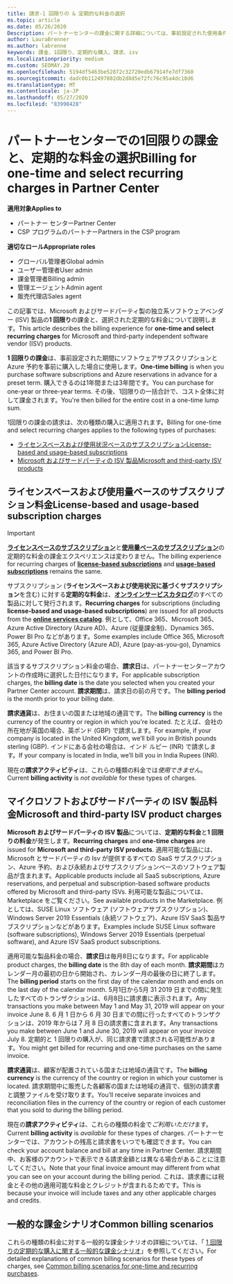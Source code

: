 ```yaml
---
title: 請求-1 回限りの & 定期的な料金の選択
ms.topic: article
ms.date: 05/26/2020
Description: パートナーセンターの課金に関する詳細については、事前設定された使用条件と、選択のための課金に対する課金について事前に説明します。
author: LauraBrenner
ms.author: labrenne
keywords: 課金、1回限り、定期的な購入、請求、isv
ms.localizationpriority: medium
ms.custom: SEOMAY.20
ms.openlocfilehash: 5194df5463be52872c32720edb67914fe7df7360
ms.sourcegitcommit: dadc0b112497802db2d8d5e72fc76c95a4dc18d6
ms.translationtype: MT
ms.contentlocale: ja-JP
ms.lasthandoff: 05/27/2020
ms.locfileid: "83998428"
---
```

# <a name="billing-for-one-time-and-select-recurring-charges-in-partner-center"></a><span data-ttu-id="4d3af-104">パートナーセンターでの1回限りの課金と、定期的な料金の選択</span><span class="sxs-lookup"><span data-stu-id="4d3af-104">Billing for one-time and select recurring charges in Partner Center</span></span>


<span data-ttu-id="4d3af-105">**適用対象**</span><span class="sxs-lookup"><span data-stu-id="4d3af-105">**Applies to**</span></span>
- <span data-ttu-id="4d3af-106">パートナー センター</span><span class="sxs-lookup"><span data-stu-id="4d3af-106">Partner Center</span></span>
- <span data-ttu-id="4d3af-107">CSP プログラムのパートナー</span><span class="sxs-lookup"><span data-stu-id="4d3af-107">Partners in the CSP program</span></span>

<span data-ttu-id="4d3af-108">**適切なロール**</span><span class="sxs-lookup"><span data-stu-id="4d3af-108">**Appropriate roles**</span></span>
- <span data-ttu-id="4d3af-109">グローバル管理者</span><span class="sxs-lookup"><span data-stu-id="4d3af-109">Global admin</span></span>
- <span data-ttu-id="4d3af-110">ユーザー管理者</span><span class="sxs-lookup"><span data-stu-id="4d3af-110">User admin</span></span>
- <span data-ttu-id="4d3af-111">課金管理者</span><span class="sxs-lookup"><span data-stu-id="4d3af-111">Billing admin</span></span>
- <span data-ttu-id="4d3af-112">管理エージェント</span><span class="sxs-lookup"><span data-stu-id="4d3af-112">Admin agent</span></span>
- <span data-ttu-id="4d3af-113">販売代理店</span><span class="sxs-lookup"><span data-stu-id="4d3af-113">Sales agent</span></span>

<span data-ttu-id="4d3af-114">この記事では、Microsoft およびサードパーティ製の独立系ソフトウェアベンダー (ISV) 製品の**1 回限り**の課金と、選択された定期的な料金について説明します。</span><span class="sxs-lookup"><span data-stu-id="4d3af-114">This article describes the billing experience for **one-time and select recurring charges** for Microsoft and third-party independent software vendor (ISV) products.</span></span> 

<span data-ttu-id="4d3af-115">**1 回限りの課金**は、事前設定された期間にソフトウェアサブスクリプションと Azure 予約を事前に購入した場合に使用します。</span><span class="sxs-lookup"><span data-stu-id="4d3af-115">**One-time billing** is when you purchase software subscriptions and Azure reservations in advance for a preset term.</span></span> <span data-ttu-id="4d3af-116">購入できるのは1年間または3年間です。</span><span class="sxs-lookup"><span data-stu-id="4d3af-116">You can purchase for one-year or three-year terms.</span></span> <span data-ttu-id="4d3af-117">その後、1回限りの一括合計で、コスト全体に対して課金されます。</span><span class="sxs-lookup"><span data-stu-id="4d3af-117">You're then billed for the entire cost in a one-time lump sum.</span></span>

<span data-ttu-id="4d3af-118">1回限りの課金の請求は、次の種類の購入に適用されます。</span><span class="sxs-lookup"><span data-stu-id="4d3af-118">Billing for one-time and select recurring charges applies to the following types of purchases:</span></span>

- [<span data-ttu-id="4d3af-119">ライセンスベースおよび使用状況ベースのサブスクリプション</span><span class="sxs-lookup"><span data-stu-id="4d3af-119">License-based and usage-based subscriptions</span></span>](#license-based-and-usage-based-subscription-charges)
- [<span data-ttu-id="4d3af-120">Microsoft およびサードパーティの ISV 製品</span><span class="sxs-lookup"><span data-stu-id="4d3af-120">Microsoft and third-party ISV products</span></span>](#microsoft-and-third-party-isv-product-charges)

## <a name="license-based-and-usage-based-subscription-charges"></a><span data-ttu-id="4d3af-121">ライセンスベースおよび使用量ベースのサブスクリプション料金</span><span class="sxs-lookup"><span data-stu-id="4d3af-121">License-based and usage-based subscription charges</span></span>

> [!IMPORTANT]
> <span data-ttu-id="4d3af-122">[**ライセンスベースのサブスクリプション**](license-based-billing.md)と[**使用量ベースのサブスクリプション**](usage-based-billing.md)の定期的な料金の課金エクスペリエンスは変わりません。</span><span class="sxs-lookup"><span data-stu-id="4d3af-122">The billing experience for recurring charges of [**license-based subscriptions**](license-based-billing.md) and [**usage-based subscriptions**](usage-based-billing.md) remains the same.</span></span>

<span data-ttu-id="4d3af-123">サブスクリプション (**ライセンスベースおよび使用状況に基づくサブスクリプション**を含む) に対する**定期的な料金**は、[**オンラインサービスカタログ**](https://partner.microsoft.com/commerce/preferredoffers/list)のすべての製品に対して発行されます。</span><span class="sxs-lookup"><span data-stu-id="4d3af-123">**Recurring charges** for subscriptions (including **license-based and usage-based subscriptions**) are issued for all products from the [**online services catalog**](https://partner.microsoft.com/commerce/preferredoffers/list).</span></span> <span data-ttu-id="4d3af-124">例として、Office 365、Microsoft 365、Azure Active Directory (Azure AD)、Azure (従量課金制)、Dynamics 365、Power BI Pro などがあります。</span><span class="sxs-lookup"><span data-stu-id="4d3af-124">Some examples include Office 365, Microsoft 365, Azure Active Directory (Azure AD), Azure (pay-as-you-go), Dynamics 365, and Power BI Pro.</span></span>

<span data-ttu-id="4d3af-125">該当するサブスクリプション料金の場合、**請求日**は、パートナーセンターアカウントの作成時に選択した日付になります。</span><span class="sxs-lookup"><span data-stu-id="4d3af-125">For applicable subscription charges, the **billing date** is the date you selected when you created your Partner Center account.</span></span> <span data-ttu-id="4d3af-126">**請求期間**は、請求日の前の月です。</span><span class="sxs-lookup"><span data-stu-id="4d3af-126">The **billing period** is the month prior to your billing date.</span></span>

<span data-ttu-id="4d3af-127">**請求通貨**は、お住まいの国または地域の通貨です。</span><span class="sxs-lookup"><span data-stu-id="4d3af-127">The **billing currency** is the currency of the country or region in which you're located.</span></span> <span data-ttu-id="4d3af-128">たとえば、会社の所在地が英国の場合、英ポンド (GBP) で請求します。</span><span class="sxs-lookup"><span data-stu-id="4d3af-128">For example, if your company is located in the United Kingdom, we’ll bill you in British pounds sterling (GBP).</span></span> <span data-ttu-id="4d3af-129">インドにある会社の場合は、インド ルピー (INR) で請求します。</span><span class="sxs-lookup"><span data-stu-id="4d3af-129">If your company is located in India, we’ll bill you in India Rupees (INR).</span></span>

<span data-ttu-id="4d3af-130">現在の**請求アクティビティ**は、これらの種類の料金では*使用できません*。</span><span class="sxs-lookup"><span data-stu-id="4d3af-130">Current **billing activity** is *not available* for these types of charges.</span></span>

## <a name="microsoft-and-third-party-isv-product-charges"></a><span data-ttu-id="4d3af-131">マイクロソフトおよびサードパーティの ISV 製品料金</span><span class="sxs-lookup"><span data-stu-id="4d3af-131">Microsoft and third-party ISV product charges</span></span>

<span data-ttu-id="4d3af-132">**Microsoft およびサードパーティの ISV 製品**については、**定期的な料金**と**1 回限りの料金**が発生します。</span><span class="sxs-lookup"><span data-stu-id="4d3af-132">**Recurring charges** and **one-time charges** are issued for **Microsoft and third-party ISV products**.</span></span> <span data-ttu-id="4d3af-133">適用可能な製品には、Microsoft とサードパーティの Isv が提供するすべての SaaS サブスクリプション、Azure 予約、および永続およびサブスクリプションベースのソフトウェア製品が含まれます。</span><span class="sxs-lookup"><span data-stu-id="4d3af-133">Applicable products include all SaaS subscriptions, Azure reservations, and perpetual and subscription-based software products offered by Microsoft and third-party ISVs.</span></span> <span data-ttu-id="4d3af-134">利用可能な製品については、Marketplace をご覧ください。</span><span class="sxs-lookup"><span data-stu-id="4d3af-134">See available products in the Marketplace.</span></span> <span data-ttu-id="4d3af-135">例としては、SUSE Linux ソフトウェア (ソフトウェアサブスクリプション)、Windows Server 2019 Essentials (永続ソフトウェア)、Azure ISV SaaS 製品サブスクリプションなどがあります。</span><span class="sxs-lookup"><span data-stu-id="4d3af-135">Examples include SUSE Linux software (software subscriptions), Windows Server 2019 Essentials (perpetual software), and Azure ISV SaaS product subscriptions.</span></span>

<span data-ttu-id="4d3af-136">適用可能な製品料金の場合、**請求日**は毎月8日になります。</span><span class="sxs-lookup"><span data-stu-id="4d3af-136">For applicable product charges, the **billing date** is the 8th day of each month.</span></span> <span data-ttu-id="4d3af-137">**請求期間**はカレンダー月の最初の日から開始され、カレンダー月の最後の日に終了します。</span><span class="sxs-lookup"><span data-stu-id="4d3af-137">The **billing period** starts on the first day of the calendar month and ends on the last day of the calendar month.</span></span> <span data-ttu-id="4d3af-138">5月1日から5月 31 2019 日までの間に発生したすべてのトランザクションは、6月8日に請求書に表示されます。</span><span class="sxs-lookup"><span data-stu-id="4d3af-138">Any transactions you make between May 1 and May 31, 2019 will appear on your invoice June 8.</span></span> <span data-ttu-id="4d3af-139">6 月 1 日から 6 月 30 日までの間に行ったすべてのトランザクションは、2019 年からは 7 月 8 日の請求書に含まれます。</span><span class="sxs-lookup"><span data-stu-id="4d3af-139">Any transactions you make between June 1 and June 30, 2019 will appear on your invoice July 8.</span></span> <span data-ttu-id="4d3af-140">定期的と 1 回限りの購入が、同じ請求書で請求される可能性があります。</span><span class="sxs-lookup"><span data-stu-id="4d3af-140">You might get billed for recurring and one-time purchases on the same invoice.</span></span>

<span data-ttu-id="4d3af-141">**請求通貨**は、顧客が配置されている国または地域の通貨です。</span><span class="sxs-lookup"><span data-stu-id="4d3af-141">The **billing currency** is the currency of the country or region in which your customer is located.</span></span> <span data-ttu-id="4d3af-142">請求期間中に販売した各顧客の国または地域の通貨で、個別の請求書と調整ファイルを受け取ります。</span><span class="sxs-lookup"><span data-stu-id="4d3af-142">You’ll receive separate invoices and reconciliation files in the currency of the country or region of each customer that you sold to during the billing period.</span></span>

<span data-ttu-id="4d3af-143">現在の**請求アクティビティ**は、これらの種類の料金で*ご利用いただけ*ます。</span><span class="sxs-lookup"><span data-stu-id="4d3af-143">Current **billing activity** is *available* for these types of charges.</span></span> <span data-ttu-id="4d3af-144">パートナーセンターでは、アカウントの残高と請求書をいつでも確認できます。</span><span class="sxs-lookup"><span data-stu-id="4d3af-144">You can check your account balance and bill at any time in Partner Center.</span></span> <span data-ttu-id="4d3af-145">請求期間中、お客様のアカウントで表示できる請求金額とは異なる場合があることに注意してください。</span><span class="sxs-lookup"><span data-stu-id="4d3af-145">Note that your final invoice amount may different from what you can see on your account during the billing period.</span></span> <span data-ttu-id="4d3af-146">これは、請求書には税金とその他の適用可能な料金とクレジットが含まれるためです。</span><span class="sxs-lookup"><span data-stu-id="4d3af-146">This is because your invoice will include taxes and any other applicable charges and credits.</span></span>

## <a name="common-billing-scenarios"></a><span data-ttu-id="4d3af-147">一般的な課金シナリオ</span><span class="sxs-lookup"><span data-stu-id="4d3af-147">Common billing scenarios</span></span>

<span data-ttu-id="4d3af-148">これらの種類の料金に対する一般的な課金シナリオの詳細については、「 [1 回限りの定期的な購入に関する一般的な課金シナリオ](common-billing-scenarios-onetime-recurring.md)」を参照してください。</span><span class="sxs-lookup"><span data-stu-id="4d3af-148">For detailed explanations of common billing scenarios for these types of charges, see [Common billing scenarios for one-time and recurring purchases](common-billing-scenarios-onetime-recurring.md).</span></span>
